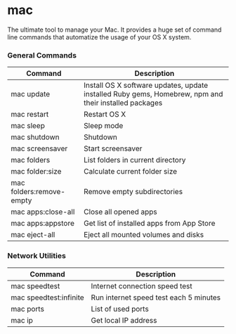 # mac
The ultimate tool to manage your Mac. It provides a huge set of command line commands that automatize the usage of your OS X system.

### General Commands

| Command  | Description |
| ------------- | ------------- |
| mac update  | Install OS X software updates, update installed Ruby gems, Homebrew, npm and their installed packages  |
| mac restart  | Restart OS X  |
| mac sleep  | Sleep mode  |
| mac shutdown  | Shutdown  |
| mac screensaver  | Start screensaver  |
| mac folders  | List folders in current directory  |
| mac folder:size  | Calculate current folder size  |
| mac folders:remove-empty  | Remove empty subdirectories  |
| mac apps:close-all  | Close all opened apps  |
| mac apps:appstore  | Get list of installed apps from App Store  |
| mac eject-all  | Eject all mounted volumes and disks  |


### Network Utilities

| Command  | Description |
| ------------- | ------------- |
| mac speedtest  | Internet connection speed test  |
| mac speedtest:infinite  | Run internet speed test each 5 minutes  |
| mac ports  | List of used ports  |
| mac ip  | Get local IP address  |